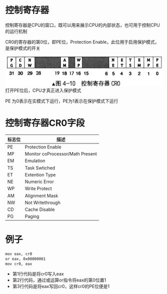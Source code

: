 
# 控制寄存器
控制寄存器是CPU的窗口，既可以用来展示CPU的内部状态，也可用于控制CPU的运行机制

CR0的寄存器的第0位，即PE位，Protection Enable，此位用于启用保护模式，是保护模式的开关

![avatar](../images/segment_descriptor_6.png)
打开PE位后，CPU才真正进入保护模式

PE 为0表示在实模式下运行，PE为1表示在保护模式下运行

# 控制寄存器CR0字段

| 标志位 | 描述 |
| --- | --- |
| PE | Protection Enable |
| MP | Monitor coProcessor/Math Present |
| EM | Emulation |
| TS | Task Swtiched |
| ET | Extention Type |
| NE | Numeric Error |
| WP | Write Protect |
| AM | Alignment Mask |
| NW | Not Writethrough |
| CD | Cache Disable |
| PG | Paging |

# 例子
```
mov eax, cr0
or eax, 0x00000001
mov cr0, eax
```
- 第1行代码是将cr0写入eax
- 第2行代码，通过或运算or指令将eax的第0位置1
- 第3行代码是将eax写回cr0，这样cr0的PE位便是1